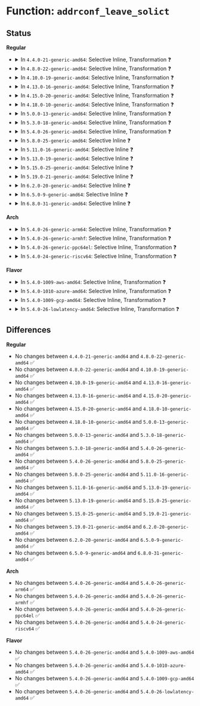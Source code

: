 # Function: <code>addrconf_leave_solict</code>

## Status
<b>Regular</b>
<ul>
<li>
<details>
<summary>In <code>4.4.0-21-generic-amd64</code>: Selective Inline, Transformation ❓</summary>

```c
void addrconf_leave_solict(struct inet6_dev * idev, const struct in6_addr * addr)
```

```json
{
  "name": "addrconf_leave_solict",
  "collision_type": "Unique Global",
  "inline_type": "Selective",
  "funcs": [
    {
      "addr": 18446744071587015760,
      "name": "addrconf_leave_solict",
      "external": true,
      "loc": "net/ipv6/addrconf.c:1917",
      "file": "net/ipv6/addrconf.c",
      "inline": "not declared, inlined",
      "caller_inline": [
        "net/ipv6/addrconf.c:__ipv6_ifa_notify"
      ],
      "caller_func": [
        "net/ipv6/anycast.c:__ipv6_dev_ac_dec",
        "net/ipv6/anycast.c:ipv6_ac_destroy_dev",
        "net/ipv6/addrconf.c:__ipv6_ifa_notify"
      ]
    }
  ],
  "symbols": [
    {
      "addr": 18446744071587015760,
      "name": "addrconf_leave_solict.part.48",
      "section": ".text",
      "bind": "STB_LOCAL",
      "size": 89
    },
    {
      "addr": 18446744071587039344,
      "name": "addrconf_leave_solict",
      "section": ".text",
      "bind": "STB_GLOBAL",
      "size": 29
    }
  ]
}
```
</details>
</li>
<li>
<details>
<summary>In <code>4.8.0-22-generic-amd64</code>: Selective Inline, Transformation ❓</summary>

```c
void addrconf_leave_solict(struct inet6_dev * idev, const struct in6_addr * addr)
```

```json
{
  "name": "addrconf_leave_solict",
  "collision_type": "Unique Global",
  "inline_type": "Selective",
  "funcs": [
    {
      "addr": 18446744071587466973,
      "name": "addrconf_leave_solict",
      "external": true,
      "loc": "net/ipv6/addrconf.c:1968",
      "file": "net/ipv6/addrconf.c",
      "inline": "not declared, inlined",
      "caller_inline": [
        "net/ipv6/addrconf.c:__ipv6_ifa_notify",
        "net/ipv6/addrconf.c:addrconf_ifdown"
      ],
      "caller_func": [
        "net/ipv6/anycast.c:ipv6_ac_destroy_dev",
        "net/ipv6/anycast.c:__ipv6_dev_ac_dec",
        "net/ipv6/addrconf.c:__ipv6_ifa_notify",
        "net/ipv6/addrconf.c:addrconf_ifdown"
      ]
    }
  ],
  "symbols": [
    {
      "addr": 18446744071587462208,
      "name": "addrconf_leave_solict.part.51",
      "section": ".text",
      "bind": "STB_LOCAL",
      "size": 89
    },
    {
      "addr": 18446744071587488176,
      "name": "addrconf_leave_solict",
      "section": ".text",
      "bind": "STB_GLOBAL",
      "size": 29
    }
  ]
}
```
</details>
</li>
<li>
<details>
<summary>In <code>4.10.0-19-generic-amd64</code>: Selective Inline, Transformation ❓</summary>

```c
void addrconf_leave_solict(struct inet6_dev * idev, const struct in6_addr * addr)
```

```json
{
  "name": "addrconf_leave_solict",
  "collision_type": "Unique Global",
  "inline_type": "Selective",
  "funcs": [
    {
      "addr": 18446744071587670269,
      "name": "addrconf_leave_solict",
      "external": true,
      "loc": "net/ipv6/addrconf.c:2016",
      "file": "net/ipv6/addrconf.c",
      "inline": "not declared, inlined",
      "caller_inline": [
        "net/ipv6/addrconf.c:__ipv6_ifa_notify",
        "net/ipv6/addrconf.c:addrconf_ifdown"
      ],
      "caller_func": [
        "net/ipv6/anycast.c:ipv6_ac_destroy_dev",
        "net/ipv6/anycast.c:__ipv6_dev_ac_dec",
        "net/ipv6/addrconf.c:__ipv6_ifa_notify",
        "net/ipv6/addrconf.c:addrconf_ifdown"
      ]
    }
  ],
  "symbols": [
    {
      "addr": 18446744071587666944,
      "name": "addrconf_leave_solict.part.52",
      "section": ".text",
      "bind": "STB_LOCAL",
      "size": 89
    },
    {
      "addr": 18446744071587691968,
      "name": "addrconf_leave_solict",
      "section": ".text",
      "bind": "STB_GLOBAL",
      "size": 29
    }
  ]
}
```
</details>
</li>
<li>
<details>
<summary>In <code>4.13.0-16-generic-amd64</code>: Selective Inline, Transformation ❓</summary>

```c
void addrconf_leave_solict(struct inet6_dev * idev, const struct in6_addr * addr)
```

```json
{
  "name": "addrconf_leave_solict",
  "collision_type": "Unique Global",
  "inline_type": "Selective",
  "funcs": [
    {
      "addr": 18446744071587819073,
      "name": "addrconf_leave_solict",
      "external": true,
      "loc": "net/ipv6/addrconf.c:2058",
      "file": "net/ipv6/addrconf.c",
      "inline": "not declared, inlined",
      "caller_inline": [
        "net/ipv6/addrconf.c:__ipv6_ifa_notify",
        "net/ipv6/addrconf.c:addrconf_ifdown"
      ],
      "caller_func": [
        "net/ipv6/anycast.c:ipv6_ac_destroy_dev",
        "net/ipv6/anycast.c:__ipv6_dev_ac_dec",
        "net/ipv6/addrconf.c:__ipv6_ifa_notify",
        "net/ipv6/addrconf.c:addrconf_ifdown"
      ]
    }
  ],
  "symbols": [
    {
      "addr": 18446744071587815616,
      "name": "addrconf_leave_solict.part.51",
      "section": ".text",
      "bind": "STB_LOCAL",
      "size": 107
    },
    {
      "addr": 18446744071587842848,
      "name": "addrconf_leave_solict",
      "section": ".text",
      "bind": "STB_GLOBAL",
      "size": 30
    }
  ]
}
```
</details>
</li>
<li>
<details>
<summary>In <code>4.15.0-20-generic-amd64</code>: Selective Inline, Transformation ❓</summary>

```c
void addrconf_leave_solict(struct inet6_dev * idev, const struct in6_addr * addr)
```

```json
{
  "name": "addrconf_leave_solict",
  "collision_type": "Unique Global",
  "inline_type": "Selective",
  "funcs": [
    {
      "addr": 18446744071588349073,
      "name": "addrconf_leave_solict",
      "external": true,
      "loc": "net/ipv6/addrconf.c:2082",
      "file": "net/ipv6/addrconf.c",
      "inline": "not declared, inlined",
      "caller_inline": [
        "net/ipv6/addrconf.c:__ipv6_ifa_notify",
        "net/ipv6/addrconf.c:addrconf_ifdown"
      ],
      "caller_func": [
        "net/ipv6/anycast.c:ipv6_ac_destroy_dev",
        "net/ipv6/anycast.c:__ipv6_dev_ac_dec",
        "net/ipv6/addrconf.c:__ipv6_ifa_notify",
        "net/ipv6/addrconf.c:addrconf_ifdown"
      ]
    }
  ],
  "symbols": [
    {
      "addr": 18446744071588344144,
      "name": "addrconf_leave_solict.part.53",
      "section": ".text",
      "bind": "STB_LOCAL",
      "size": 107
    },
    {
      "addr": 18446744071588372464,
      "name": "addrconf_leave_solict",
      "section": ".text",
      "bind": "STB_GLOBAL",
      "size": 30
    }
  ]
}
```
</details>
</li>
<li>
<details>
<summary>In <code>4.18.0-10-generic-amd64</code>: Selective Inline, Transformation ❓</summary>

```c
void addrconf_leave_solict(struct inet6_dev * idev, const struct in6_addr * addr)
```

```json
{
  "name": "addrconf_leave_solict",
  "collision_type": "Unique Global",
  "inline_type": "Selective",
  "funcs": [
    {
      "addr": 18446744071588706498,
      "name": "addrconf_leave_solict",
      "external": true,
      "loc": "net/ipv6/addrconf.c:2104",
      "file": "net/ipv6/addrconf.c",
      "inline": "not declared, inlined",
      "caller_inline": [
        "net/ipv6/addrconf.c:__ipv6_ifa_notify",
        "net/ipv6/addrconf.c:addrconf_ifdown"
      ],
      "caller_func": [
        "net/ipv6/anycast.c:ipv6_ac_destroy_dev",
        "net/ipv6/anycast.c:__ipv6_dev_ac_dec",
        "net/ipv6/addrconf.c:__ipv6_ifa_notify",
        "net/ipv6/addrconf.c:addrconf_ifdown"
      ]
    }
  ],
  "symbols": [
    {
      "addr": 18446744071588700768,
      "name": "addrconf_leave_solict.part.65",
      "section": ".text",
      "bind": "STB_LOCAL",
      "size": 89
    },
    {
      "addr": 18446744071588730608,
      "name": "addrconf_leave_solict",
      "section": ".text",
      "bind": "STB_GLOBAL",
      "size": 29
    }
  ]
}
```
</details>
</li>
<li>
<details>
<summary>In <code>5.0.0-13-generic-amd64</code>: Selective Inline, Transformation ❓</summary>

```c
void addrconf_leave_solict(struct inet6_dev * idev, const struct in6_addr * addr)
```

```json
{
  "name": "addrconf_leave_solict",
  "collision_type": "Unique Global",
  "inline_type": "Selective",
  "funcs": [
    {
      "addr": 18446744071588925342,
      "name": "addrconf_leave_solict",
      "external": true,
      "loc": "net/ipv6/addrconf.c:2120",
      "file": "net/ipv6/addrconf.c",
      "inline": "not declared, inlined",
      "caller_inline": [
        "net/ipv6/addrconf.c:__ipv6_ifa_notify",
        "net/ipv6/addrconf.c:addrconf_ifdown"
      ],
      "caller_func": [
        "net/ipv6/anycast.c:ipv6_ac_destroy_dev",
        "net/ipv6/anycast.c:__ipv6_dev_ac_dec",
        "net/ipv6/addrconf.c:__ipv6_ifa_notify",
        "net/ipv6/addrconf.c:addrconf_ifdown"
      ]
    }
  ],
  "symbols": [
    {
      "addr": 18446744071588918992,
      "name": "addrconf_leave_solict.part.66",
      "section": ".text",
      "bind": "STB_LOCAL",
      "size": 89
    },
    {
      "addr": 18446744071588950608,
      "name": "addrconf_leave_solict",
      "section": ".text",
      "bind": "STB_GLOBAL",
      "size": 29
    }
  ]
}
```
</details>
</li>
<li>
<details>
<summary>In <code>5.3.0-18-generic-amd64</code>: Selective Inline, Transformation ❓</summary>

```c
void addrconf_leave_solict(struct inet6_dev * idev, const struct in6_addr * addr)
```

```json
{
  "name": "addrconf_leave_solict",
  "collision_type": "Unique Global",
  "inline_type": "Selective",
  "funcs": [
    {
      "addr": 18446744071589368192,
      "name": "addrconf_leave_solict",
      "external": true,
      "loc": "net/ipv6/addrconf.c:2153",
      "file": "net/ipv6/addrconf.c",
      "inline": "not declared, inlined",
      "caller_inline": [
        "net/ipv6/addrconf.c:__ipv6_ifa_notify",
        "net/ipv6/addrconf.c:addrconf_ifdown"
      ],
      "caller_func": [
        "net/ipv6/anycast.c:ipv6_ac_destroy_dev",
        "net/ipv6/anycast.c:__ipv6_dev_ac_dec",
        "net/ipv6/addrconf.c:__ipv6_ifa_notify",
        "net/ipv6/addrconf.c:addrconf_ifdown"
      ]
    }
  ],
  "symbols": [
    {
      "addr": 18446744071589361152,
      "name": "addrconf_leave_solict.part.0",
      "section": ".text",
      "bind": "STB_LOCAL",
      "size": 89
    },
    {
      "addr": 18446744071589393728,
      "name": "addrconf_leave_solict",
      "section": ".text",
      "bind": "STB_GLOBAL",
      "size": 29
    }
  ]
}
```
</details>
</li>
<li>
<details>
<summary>In <code>5.4.0-26-generic-amd64</code>: Selective Inline, Transformation ❓</summary>

```c
void addrconf_leave_solict(struct inet6_dev * idev, const struct in6_addr * addr)
```

```json
{
  "name": "addrconf_leave_solict",
  "collision_type": "Unique Global",
  "inline_type": "Selective",
  "funcs": [
    {
      "addr": 18446744071589592624,
      "name": "addrconf_leave_solict",
      "external": true,
      "loc": "net/ipv6/addrconf.c:2155",
      "file": "net/ipv6/addrconf.c",
      "inline": "not declared, inlined",
      "caller_inline": [
        "net/ipv6/addrconf.c:__ipv6_ifa_notify",
        "net/ipv6/addrconf.c:addrconf_ifdown"
      ],
      "caller_func": [
        "net/ipv6/anycast.c:ipv6_ac_destroy_dev",
        "net/ipv6/anycast.c:__ipv6_dev_ac_dec",
        "net/ipv6/addrconf.c:__ipv6_ifa_notify",
        "net/ipv6/addrconf.c:addrconf_ifdown"
      ]
    }
  ],
  "symbols": [
    {
      "addr": 18446744071589585264,
      "name": "addrconf_leave_solict.part.0",
      "section": ".text",
      "bind": "STB_LOCAL",
      "size": 89
    },
    {
      "addr": 18446744071589618304,
      "name": "addrconf_leave_solict",
      "section": ".text",
      "bind": "STB_GLOBAL",
      "size": 29
    }
  ]
}
```
</details>
</li>
<li>
<details>
<summary>In <code>5.8.0-25-generic-amd64</code>: Selective Inline ❓</summary>

```c
void addrconf_leave_solict(struct inet6_dev * idev, const struct in6_addr * addr)
```

```json
{
  "name": "addrconf_leave_solict",
  "collision_type": "Unique Global",
  "inline_type": "Selective",
  "funcs": [
    {
      "addr": 18446744071590599169,
      "name": "addrconf_leave_solict",
      "external": true,
      "loc": "net/ipv6/addrconf.c:2146",
      "file": "net/ipv6/addrconf.c",
      "inline": "not declared, inlined",
      "caller_inline": [],
      "caller_func": [
        "net/ipv6/anycast.c:ipv6_ac_destroy_dev",
        "net/ipv6/anycast.c:__ipv6_dev_ac_dec"
      ]
    }
  ],
  "symbols": [
    {
      "addr": 18446744071590630064,
      "name": "addrconf_leave_solict",
      "section": ".text",
      "bind": "STB_GLOBAL",
      "size": 92
    }
  ]
}
```
</details>
</li>
<li>
<details>
<summary>In <code>5.11.0-16-generic-amd64</code>: Selective Inline ❓</summary>

```c
void addrconf_leave_solict(struct inet6_dev * idev, const struct in6_addr * addr)
```

```json
{
  "name": "addrconf_leave_solict",
  "collision_type": "Unique Global",
  "inline_type": "Selective",
  "funcs": [
    {
      "addr": 18446744071590659313,
      "name": "addrconf_leave_solict",
      "external": true,
      "loc": "net/ipv6/addrconf.c:2172",
      "file": "net/ipv6/addrconf.c",
      "inline": "not declared, inlined",
      "caller_inline": [],
      "caller_func": [
        "net/ipv6/anycast.c:ipv6_ac_destroy_dev",
        "net/ipv6/anycast.c:__ipv6_dev_ac_dec"
      ]
    }
  ],
  "symbols": [
    {
      "addr": 18446744071590690576,
      "name": "addrconf_leave_solict",
      "section": ".text",
      "bind": "STB_GLOBAL",
      "size": 92
    }
  ]
}
```
</details>
</li>
<li>
<details>
<summary>In <code>5.13.0-19-generic-amd64</code>: Selective Inline ❓</summary>

```c
void addrconf_leave_solict(struct inet6_dev * idev, const struct in6_addr * addr)
```

```json
{
  "name": "addrconf_leave_solict",
  "collision_type": "Unique Global",
  "inline_type": "Selective",
  "funcs": [
    {
      "addr": 18446744071590584225,
      "name": "addrconf_leave_solict",
      "external": true,
      "loc": "net/ipv6/addrconf.c:2174",
      "file": "net/ipv6/addrconf.c",
      "inline": "not declared, inlined",
      "caller_inline": [
        "net/ipv6/addrconf.c:__ipv6_ifa_notify",
        "net/ipv6/addrconf.c:__ipv6_ifa_notify"
      ],
      "caller_func": [
        "net/ipv6/anycast.c:ipv6_ac_destroy_dev",
        "net/ipv6/anycast.c:__ipv6_dev_ac_dec"
      ]
    }
  ],
  "symbols": [
    {
      "addr": 18446744071590615792,
      "name": "addrconf_leave_solict",
      "section": ".text",
      "bind": "STB_GLOBAL",
      "size": 99
    }
  ]
}
```
</details>
</li>
<li>
<details>
<summary>In <code>5.15.0-25-generic-amd64</code>: Selective Inline ❓</summary>

```c
void addrconf_leave_solict(struct inet6_dev * idev, const struct in6_addr * addr)
```

```json
{
  "name": "addrconf_leave_solict",
  "collision_type": "Unique Global",
  "inline_type": "Selective",
  "funcs": [
    {
      "addr": 18446744071591395441,
      "name": "addrconf_leave_solict",
      "external": true,
      "loc": "net/ipv6/addrconf.c:2181",
      "file": "net/ipv6/addrconf.c",
      "inline": "not declared, inlined",
      "caller_inline": [
        "net/ipv6/addrconf.c:__ipv6_ifa_notify",
        "net/ipv6/addrconf.c:__ipv6_ifa_notify"
      ],
      "caller_func": [
        "net/ipv6/anycast.c:ipv6_ac_destroy_dev",
        "net/ipv6/anycast.c:__ipv6_dev_ac_dec"
      ]
    }
  ],
  "symbols": [
    {
      "addr": 18446744071591428768,
      "name": "addrconf_leave_solict",
      "section": ".text",
      "bind": "STB_GLOBAL",
      "size": 99
    }
  ]
}
```
</details>
</li>
<li>
<details>
<summary>In <code>5.19.0-21-generic-amd64</code>: Selective Inline ❓</summary>

```c
void addrconf_leave_solict(struct inet6_dev * idev, const struct in6_addr * addr)
```

```json
{
  "name": "addrconf_leave_solict",
  "collision_type": "Unique Global",
  "inline_type": "Selective",
  "funcs": [
    {
      "addr": 18446744071593071633,
      "name": "addrconf_leave_solict",
      "external": true,
      "loc": "net/ipv6/addrconf.c:2184",
      "file": "net/ipv6/addrconf.c",
      "inline": "not declared, inlined",
      "caller_inline": [
        "net/ipv6/addrconf.c:__ipv6_ifa_notify"
      ],
      "caller_func": [
        "net/ipv6/anycast.c:ipv6_ac_destroy_dev",
        "net/ipv6/anycast.c:__ipv6_dev_ac_dec"
      ]
    }
  ],
  "symbols": [
    {
      "addr": 18446744071593106896,
      "name": "addrconf_leave_solict",
      "section": ".text",
      "bind": "STB_GLOBAL",
      "size": 109
    }
  ]
}
```
</details>
</li>
<li>
<details>
<summary>In <code>6.2.0-20-generic-amd64</code>: Selective Inline ❓</summary>

```c
void addrconf_leave_solict(struct inet6_dev * idev, const struct in6_addr * addr)
```

```json
{
  "name": "addrconf_leave_solict",
  "collision_type": "Unique Global",
  "inline_type": "Selective",
  "funcs": [
    {
      "addr": 18446744071594965873,
      "name": "addrconf_leave_solict",
      "external": true,
      "loc": "net/ipv6/addrconf.c:2184",
      "file": "net/ipv6/addrconf.c",
      "inline": "not declared, inlined",
      "caller_inline": [
        "net/ipv6/addrconf.c:__ipv6_ifa_notify"
      ],
      "caller_func": [
        "net/ipv6/anycast.c:ipv6_ac_destroy_dev",
        "net/ipv6/anycast.c:__ipv6_dev_ac_dec"
      ]
    }
  ],
  "symbols": [
    {
      "addr": 18446744071595002784,
      "name": "addrconf_leave_solict",
      "section": ".text",
      "bind": "STB_GLOBAL",
      "size": 109
    }
  ]
}
```
</details>
</li>
<li>
<details>
<summary>In <code>6.5.0-9-generic-amd64</code>: Selective Inline ❓</summary>

```c
void addrconf_leave_solict(struct inet6_dev * idev, const struct in6_addr * addr)
```

```json
{
  "name": "addrconf_leave_solict",
  "collision_type": "Unique Global",
  "inline_type": "Selective",
  "funcs": [
    {
      "addr": 18446744071595358369,
      "name": "addrconf_leave_solict",
      "external": true,
      "loc": "net/ipv6/addrconf.c:2183",
      "file": "net/ipv6/addrconf.c",
      "inline": "not declared, inlined",
      "caller_inline": [
        "net/ipv6/addrconf.c:__ipv6_ifa_notify"
      ],
      "caller_func": [
        "net/ipv6/anycast.c:ipv6_ac_destroy_dev",
        "net/ipv6/anycast.c:__ipv6_dev_ac_dec"
      ]
    }
  ],
  "symbols": [
    {
      "addr": 18446744071595396208,
      "name": "addrconf_leave_solict",
      "section": ".text",
      "bind": "STB_GLOBAL",
      "size": 109
    }
  ]
}
```
</details>
</li>
<li>
<details>
<summary>In <code>6.8.0-31-generic-amd64</code>: Selective Inline ❓</summary>

```c
void addrconf_leave_solict(struct inet6_dev * idev, const struct in6_addr * addr)
```

```json
{
  "name": "addrconf_leave_solict",
  "collision_type": "Unique Global",
  "inline_type": "Selective",
  "funcs": [
    {
      "addr": 18446744071596199233,
      "name": "addrconf_leave_solict",
      "external": true,
      "loc": "net/ipv6/addrconf.c:2211",
      "file": "net/ipv6/addrconf.c",
      "inline": "not declared, inlined",
      "caller_inline": [
        "net/ipv6/addrconf.c:__ipv6_ifa_notify"
      ],
      "caller_func": [
        "net/ipv6/anycast.c:ipv6_ac_destroy_dev",
        "net/ipv6/anycast.c:__ipv6_dev_ac_dec"
      ]
    }
  ],
  "symbols": [
    {
      "addr": 18446744071596237808,
      "name": "addrconf_leave_solict",
      "section": ".text",
      "bind": "STB_GLOBAL",
      "size": 109
    }
  ]
}
```
</details>
</li>
</ul>
<b>Arch</b>
<ul>
<li>
<details>
<summary>In <code>5.4.0-26-generic-arm64</code>: Selective Inline, Transformation ❓</summary>

```c
void addrconf_leave_solict(struct inet6_dev * idev, const struct in6_addr * addr)
```

```json
{
  "name": "addrconf_leave_solict",
  "collision_type": "Unique Global",
  "inline_type": "Selective",
  "funcs": [
    {
      "addr": 18446603336503267512,
      "name": "addrconf_leave_solict",
      "external": true,
      "loc": "net/ipv6/addrconf.c:2155",
      "file": "net/ipv6/addrconf.c",
      "inline": "not declared, inlined",
      "caller_inline": [
        "net/ipv6/addrconf.c:__ipv6_ifa_notify",
        "net/ipv6/addrconf.c:addrconf_ifdown"
      ],
      "caller_func": [
        "net/ipv6/anycast.c:ipv6_ac_destroy_dev",
        "net/ipv6/anycast.c:__ipv6_dev_ac_dec",
        "net/ipv6/addrconf.c:__ipv6_ifa_notify",
        "net/ipv6/addrconf.c:addrconf_ifdown"
      ]
    }
  ],
  "symbols": [
    {
      "addr": 18446603336503259296,
      "name": "addrconf_leave_solict.part.0",
      "section": ".text",
      "bind": "STB_LOCAL",
      "size": 120
    },
    {
      "addr": 18446603336503299768,
      "name": "addrconf_leave_solict",
      "section": ".text",
      "bind": "STB_GLOBAL",
      "size": 72
    }
  ]
}
```
</details>
</li>
<li>
<details>
<summary>In <code>5.4.0-26-generic-armhf</code>: Selective Inline, Transformation ❓</summary>

```c
void addrconf_leave_solict(struct inet6_dev * idev, const struct in6_addr * addr)
```

```json
{
  "name": "addrconf_leave_solict",
  "collision_type": "Unique Global",
  "inline_type": "Selective",
  "funcs": [
    {
      "addr": 3235941348,
      "name": "addrconf_leave_solict",
      "external": true,
      "loc": "net/ipv6/addrconf.c:2155",
      "file": "net/ipv6/addrconf.c",
      "inline": "not declared, inlined",
      "caller_inline": [
        "net/ipv6/addrconf.c:__ipv6_ifa_notify",
        "net/ipv6/addrconf.c:addrconf_ifdown"
      ],
      "caller_func": [
        "net/ipv6/anycast.c:ipv6_ac_destroy_dev",
        "net/ipv6/anycast.c:__ipv6_dev_ac_dec",
        "net/ipv6/addrconf.c:__ipv6_ifa_notify",
        "net/ipv6/addrconf.c:addrconf_ifdown"
      ]
    }
  ],
  "symbols": [
    {
      "addr": 3235935156,
      "name": "addrconf_leave_solict.part.0",
      "section": ".text",
      "bind": "STB_LOCAL",
      "size": 124
    },
    {
      "addr": 3235968148,
      "name": "addrconf_leave_solict",
      "section": ".text",
      "bind": "STB_GLOBAL",
      "size": 44
    }
  ]
}
```
</details>
</li>
<li>
<details>
<summary>In <code>5.4.0-26-generic-ppc64el</code>: Selective Inline, Transformation ❓</summary>

```c
void addrconf_leave_solict(struct inet6_dev * idev, const struct in6_addr * addr)
```

```json
{
  "name": "addrconf_leave_solict",
  "collision_type": "Unique Global",
  "inline_type": "Selective",
  "funcs": [
    {
      "addr": 13835058055297019732,
      "name": "addrconf_leave_solict",
      "external": true,
      "loc": "net/ipv6/addrconf.c:2155",
      "file": "net/ipv6/addrconf.c",
      "inline": "not declared, inlined",
      "caller_inline": [
        "net/ipv6/addrconf.c:__ipv6_ifa_notify",
        "net/ipv6/addrconf.c:addrconf_ifdown"
      ],
      "caller_func": [
        "net/ipv6/anycast.c:ipv6_ac_destroy_dev",
        "net/ipv6/anycast.c:__ipv6_dev_ac_dec",
        "net/ipv6/addrconf.c:__ipv6_ifa_notify",
        "net/ipv6/addrconf.c:addrconf_ifdown"
      ]
    }
  ],
  "symbols": [
    {
      "addr": 13835058055297009168,
      "name": "addrconf_leave_solict.part.0",
      "section": ".text",
      "bind": "STB_LOCAL",
      "size": 128
    },
    {
      "addr": 13835058055297053792,
      "name": "addrconf_leave_solict",
      "section": ".text",
      "bind": "STB_GLOBAL",
      "size": 36
    }
  ]
}
```
</details>
</li>
<li>
<details>
<summary>In <code>5.4.0-24-generic-riscv64</code>: Selective Inline, Transformation ❓</summary>

```c
void addrconf_leave_solict(struct inet6_dev * idev, const struct in6_addr * addr)
```

```json
{
  "name": "addrconf_leave_solict",
  "collision_type": "Unique Global",
  "inline_type": "Selective",
  "funcs": [
    {
      "addr": 18446743936279294002,
      "name": "addrconf_leave_solict",
      "external": true,
      "loc": "net/ipv6/addrconf.c:2155",
      "file": "net/ipv6/addrconf.c",
      "inline": "not declared, inlined",
      "caller_inline": [
        "net/ipv6/addrconf.c:__ipv6_ifa_notify",
        "net/ipv6/addrconf.c:addrconf_ifdown"
      ],
      "caller_func": [
        "net/ipv6/anycast.c:ipv6_ac_destroy_dev",
        "net/ipv6/anycast.c:__ipv6_dev_ac_dec",
        "net/ipv6/addrconf.c:__ipv6_ifa_notify",
        "net/ipv6/addrconf.c:addrconf_ifdown"
      ]
    }
  ],
  "symbols": [
    {
      "addr": 18446743936279288422,
      "name": "addrconf_leave_solict.part.0",
      "section": ".text",
      "bind": "STB_LOCAL",
      "size": 80
    },
    {
      "addr": 18446743936279317552,
      "name": "addrconf_leave_solict",
      "section": ".text",
      "bind": "STB_GLOBAL",
      "size": 62
    }
  ]
}
```
</details>
</li>
</ul>
<b>Flavor</b>
<ul>
<li>
<details>
<summary>In <code>5.4.0-1009-aws-amd64</code>: Selective Inline, Transformation ❓</summary>

```c
void addrconf_leave_solict(struct inet6_dev * idev, const struct in6_addr * addr)
```

```json
{
  "name": "addrconf_leave_solict",
  "collision_type": "Unique Global",
  "inline_type": "Selective",
  "funcs": [
    {
      "addr": 18446744071589196992,
      "name": "addrconf_leave_solict",
      "external": true,
      "loc": "net/ipv6/addrconf.c:2155",
      "file": "net/ipv6/addrconf.c",
      "inline": "not declared, inlined",
      "caller_inline": [
        "net/ipv6/addrconf.c:__ipv6_ifa_notify",
        "net/ipv6/addrconf.c:addrconf_ifdown"
      ],
      "caller_func": [
        "net/ipv6/anycast.c:ipv6_ac_destroy_dev",
        "net/ipv6/anycast.c:__ipv6_dev_ac_dec",
        "net/ipv6/addrconf.c:__ipv6_ifa_notify",
        "net/ipv6/addrconf.c:addrconf_ifdown"
      ]
    }
  ],
  "symbols": [
    {
      "addr": 18446744071589189632,
      "name": "addrconf_leave_solict.part.0",
      "section": ".text",
      "bind": "STB_LOCAL",
      "size": 89
    },
    {
      "addr": 18446744071589222672,
      "name": "addrconf_leave_solict",
      "section": ".text",
      "bind": "STB_GLOBAL",
      "size": 29
    }
  ]
}
```
</details>
</li>
<li>
<details>
<summary>In <code>5.4.0-1010-azure-amd64</code>: Selective Inline, Transformation ❓</summary>

```c
void addrconf_leave_solict(struct inet6_dev * idev, const struct in6_addr * addr)
```

```json
{
  "name": "addrconf_leave_solict",
  "collision_type": "Unique Global",
  "inline_type": "Selective",
  "funcs": [
    {
      "addr": 18446744071588921984,
      "name": "addrconf_leave_solict",
      "external": true,
      "loc": "net/ipv6/addrconf.c:2155",
      "file": "net/ipv6/addrconf.c",
      "inline": "not declared, inlined",
      "caller_inline": [
        "net/ipv6/addrconf.c:__ipv6_ifa_notify",
        "net/ipv6/addrconf.c:addrconf_ifdown"
      ],
      "caller_func": [
        "net/ipv6/anycast.c:ipv6_ac_destroy_dev",
        "net/ipv6/anycast.c:__ipv6_dev_ac_dec",
        "net/ipv6/addrconf.c:__ipv6_ifa_notify",
        "net/ipv6/addrconf.c:addrconf_ifdown"
      ]
    }
  ],
  "symbols": [
    {
      "addr": 18446744071588914624,
      "name": "addrconf_leave_solict.part.0",
      "section": ".text",
      "bind": "STB_LOCAL",
      "size": 89
    },
    {
      "addr": 18446744071588947664,
      "name": "addrconf_leave_solict",
      "section": ".text",
      "bind": "STB_GLOBAL",
      "size": 29
    }
  ]
}
```
</details>
</li>
<li>
<details>
<summary>In <code>5.4.0-1009-gcp-amd64</code>: Selective Inline, Transformation ❓</summary>

```c
void addrconf_leave_solict(struct inet6_dev * idev, const struct in6_addr * addr)
```

```json
{
  "name": "addrconf_leave_solict",
  "collision_type": "Unique Global",
  "inline_type": "Selective",
  "funcs": [
    {
      "addr": 18446744071589633856,
      "name": "addrconf_leave_solict",
      "external": true,
      "loc": "net/ipv6/addrconf.c:2155",
      "file": "net/ipv6/addrconf.c",
      "inline": "not declared, inlined",
      "caller_inline": [
        "net/ipv6/addrconf.c:__ipv6_ifa_notify",
        "net/ipv6/addrconf.c:addrconf_ifdown"
      ],
      "caller_func": [
        "net/ipv6/anycast.c:ipv6_ac_destroy_dev",
        "net/ipv6/anycast.c:__ipv6_dev_ac_dec",
        "net/ipv6/addrconf.c:__ipv6_ifa_notify",
        "net/ipv6/addrconf.c:addrconf_ifdown"
      ]
    }
  ],
  "symbols": [
    {
      "addr": 18446744071589626496,
      "name": "addrconf_leave_solict.part.0",
      "section": ".text",
      "bind": "STB_LOCAL",
      "size": 89
    },
    {
      "addr": 18446744071589659536,
      "name": "addrconf_leave_solict",
      "section": ".text",
      "bind": "STB_GLOBAL",
      "size": 29
    }
  ]
}
```
</details>
</li>
<li>
<details>
<summary>In <code>5.4.0-26-lowlatency-amd64</code>: Selective Inline, Transformation ❓</summary>

```c
void addrconf_leave_solict(struct inet6_dev * idev, const struct in6_addr * addr)
```

```json
{
  "name": "addrconf_leave_solict",
  "collision_type": "Unique Global",
  "inline_type": "Selective",
  "funcs": [
    {
      "addr": 18446744071589682816,
      "name": "addrconf_leave_solict",
      "external": true,
      "loc": "net/ipv6/addrconf.c:2155",
      "file": "net/ipv6/addrconf.c",
      "inline": "not declared, inlined",
      "caller_inline": [
        "net/ipv6/addrconf.c:__ipv6_ifa_notify",
        "net/ipv6/addrconf.c:addrconf_ifdown"
      ],
      "caller_func": [
        "net/ipv6/anycast.c:ipv6_ac_destroy_dev",
        "net/ipv6/anycast.c:__ipv6_dev_ac_dec",
        "net/ipv6/addrconf.c:__ipv6_ifa_notify",
        "net/ipv6/addrconf.c:addrconf_ifdown"
      ]
    }
  ],
  "symbols": [
    {
      "addr": 18446744071589675440,
      "name": "addrconf_leave_solict.part.0",
      "section": ".text",
      "bind": "STB_LOCAL",
      "size": 89
    },
    {
      "addr": 18446744071589708720,
      "name": "addrconf_leave_solict",
      "section": ".text",
      "bind": "STB_GLOBAL",
      "size": 29
    }
  ]
}
```
</details>
</li>
</ul>

## Differences
<b>Regular</b>
<ul>
<li>
No changes between <code>4.4.0-21-generic-amd64</code> and <code>4.8.0-22-generic-amd64</code> ✅
</li>
<li>
No changes between <code>4.8.0-22-generic-amd64</code> and <code>4.10.0-19-generic-amd64</code> ✅
</li>
<li>
No changes between <code>4.10.0-19-generic-amd64</code> and <code>4.13.0-16-generic-amd64</code> ✅
</li>
<li>
No changes between <code>4.13.0-16-generic-amd64</code> and <code>4.15.0-20-generic-amd64</code> ✅
</li>
<li>
No changes between <code>4.15.0-20-generic-amd64</code> and <code>4.18.0-10-generic-amd64</code> ✅
</li>
<li>
No changes between <code>4.18.0-10-generic-amd64</code> and <code>5.0.0-13-generic-amd64</code> ✅
</li>
<li>
No changes between <code>5.0.0-13-generic-amd64</code> and <code>5.3.0-18-generic-amd64</code> ✅
</li>
<li>
No changes between <code>5.3.0-18-generic-amd64</code> and <code>5.4.0-26-generic-amd64</code> ✅
</li>
<li>
No changes between <code>5.4.0-26-generic-amd64</code> and <code>5.8.0-25-generic-amd64</code> ✅
</li>
<li>
No changes between <code>5.8.0-25-generic-amd64</code> and <code>5.11.0-16-generic-amd64</code> ✅
</li>
<li>
No changes between <code>5.11.0-16-generic-amd64</code> and <code>5.13.0-19-generic-amd64</code> ✅
</li>
<li>
No changes between <code>5.13.0-19-generic-amd64</code> and <code>5.15.0-25-generic-amd64</code> ✅
</li>
<li>
No changes between <code>5.15.0-25-generic-amd64</code> and <code>5.19.0-21-generic-amd64</code> ✅
</li>
<li>
No changes between <code>5.19.0-21-generic-amd64</code> and <code>6.2.0-20-generic-amd64</code> ✅
</li>
<li>
No changes between <code>6.2.0-20-generic-amd64</code> and <code>6.5.0-9-generic-amd64</code> ✅
</li>
<li>
No changes between <code>6.5.0-9-generic-amd64</code> and <code>6.8.0-31-generic-amd64</code> ✅
</li>
</ul>
<b>Arch</b>
<ul>
<li>
No changes between <code>5.4.0-26-generic-amd64</code> and <code>5.4.0-26-generic-arm64</code> ✅
</li>
<li>
No changes between <code>5.4.0-26-generic-amd64</code> and <code>5.4.0-26-generic-armhf</code> ✅
</li>
<li>
No changes between <code>5.4.0-26-generic-amd64</code> and <code>5.4.0-26-generic-ppc64el</code> ✅
</li>
<li>
No changes between <code>5.4.0-26-generic-amd64</code> and <code>5.4.0-24-generic-riscv64</code> ✅
</li>
</ul>
<b>Flavor</b>
<ul>
<li>
No changes between <code>5.4.0-26-generic-amd64</code> and <code>5.4.0-1009-aws-amd64</code> ✅
</li>
<li>
No changes between <code>5.4.0-26-generic-amd64</code> and <code>5.4.0-1010-azure-amd64</code> ✅
</li>
<li>
No changes between <code>5.4.0-26-generic-amd64</code> and <code>5.4.0-1009-gcp-amd64</code> ✅
</li>
<li>
No changes between <code>5.4.0-26-generic-amd64</code> and <code>5.4.0-26-lowlatency-amd64</code> ✅
</li>
</ul>
